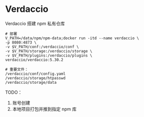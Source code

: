 # Verdaccio

Verdaccio 搭建 npm 私有仓库

```shell
# 部署
V_PATH=/data/npm/npm-data;docker run -itd --name verdaccio \
-p 8080:4873 \
-v $V_PATH/conf:/verdaccio/conf \
-v $V_PATH/storage:/verdaccio/storage \
-v $V_PATH/plugins:/verdaccio/plugins \
verdaccio/verdaccio:5.30.2

# 重要文件：
/verdaccio/conf/config.yaml
/verdaccio/storage/htpasswd
/verdaccio/storage/data
```

TODO：
1. 账号创建
2. 本地项目打包并推到指定 npm 库
